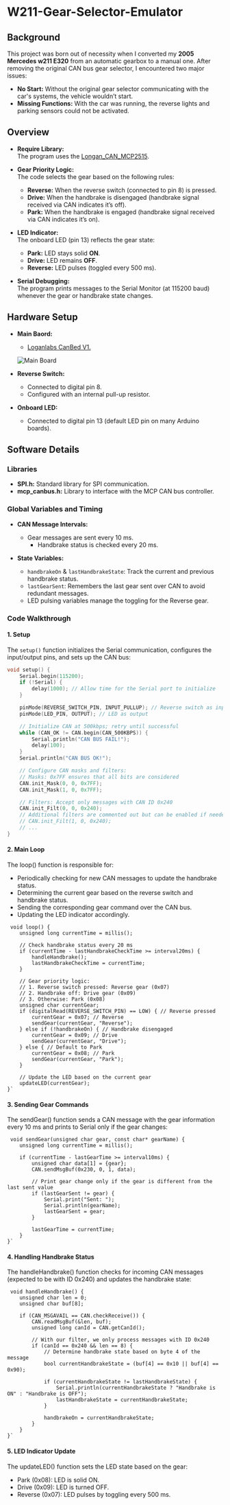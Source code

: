 # W211-Gear-Selector-Emulator

## Background

This project was born out of necessity when I converted my **2005 Mercedes w211 E320** from an automatic gearbox to a manual one. After removing the original CAN bus gear selector, I encountered two major issues:
- **No Start:** Without the original gear selector communicating with the car's systems, the vehicle wouldn’t start.
- **Missing Functions:** With the car was running, the reverse lights and parking sensors could not be activated.

## Overview

- **Require Library:**  
  The program uses the [Longan_CAN_MCP2515](https://github.com/Longan-Labs/Longan_CAN_MCP2515).

- **Gear Priority Logic:**  
  The code selects the gear based on the following rules:
  - **Reverse:** When the reverse switch (connected to pin 8) is pressed.
  - **Drive:** When the handbrake is disengaged (handbrake signal received via CAN indicates it’s off).
  - **Park:** When the handbrake is engaged (handbrake signal received via CAN indicates it’s on).

- **LED Indicator:**  
  The onboard LED (pin 13) reflects the gear state:
  - **Park:** LED stays solid **ON**.
  - **Drive:** LED remains **OFF**.
  - **Reverse:** LED pulses (toggled every 500 ms).

- **Serial Debugging:**  
  The program prints messages to the Serial Monitor (at 115200 baud) whenever the gear or handbrake state changes.

## Hardware Setup

- **Main Baord:**  
  - [Loganlabs CanBed V1.](https://docs.longan-labs.cc/1030008/)

  ![Main Board](https://www.longan-labs.cc/media/wysiwyg/CAN-Bus/CANBed/Details_of_CANBed-01.png)

- **Reverse Switch:**  
  - Connected to digital pin 8.
  - Configured with an internal pull-up resistor.

- **Onboard LED:**  
  - Connected to digital pin 13 (default LED pin on many Arduino boards).

## Software Details

### Libraries

- **SPI.h:** Standard library for SPI communication.
- **mcp_canbus.h:** Library to interface with the MCP CAN bus controller.

### Global Variables and Timing

- **CAN Message Intervals:**
  - Gear messages are sent every 10 ms.
    - Handbrake status is checked every 20 ms.

- **State Variables:**
  - `handbrakeOn` & `lastHandbrakeState`: Track the current and previous handbrake status.
  - `lastGearSent`: Remembers the last gear sent over CAN to avoid redundant messages.
  - LED pulsing variables manage the toggling for the Reverse gear.

### Code Walkthrough

#### 1. Setup

The `setup()` function initializes the Serial communication, configures the input/output pins, and sets up the CAN bus:


```cpp
void setup() {
    Serial.begin(115200);
    if (!Serial) {
        delay(1000); // Allow time for the Serial port to initialize
    }

    pinMode(REVERSE_SWITCH_PIN, INPUT_PULLUP); // Reverse switch as input with pull-up
    pinMode(LED_PIN, OUTPUT); // LED as output

    // Initialize CAN at 500kbps; retry until successful
    while (CAN_OK != CAN.begin(CAN_500KBPS)) {
        Serial.println("CAN BUS FAIL!");
        delay(100);
    }
    Serial.println("CAN BUS OK!");

    // Configure CAN masks and filters:
    // Masks: 0x7FF ensures that all bits are considered
    CAN.init_Mask(0, 0, 0x7FF);
    CAN.init_Mask(1, 0, 0x7FF);

    // Filters: Accept only messages with CAN ID 0x240
    CAN.init_Filt(0, 0, 0x240);
    // Additional filters are commented out but can be enabled if needed:
    // CAN.init_Filt(1, 0, 0x240);
    // ...
}
```
#### 2. Main Loop
The loop() function is responsible for:

* Periodically checking for new CAN messages to update the handbrake status.
* Determining the current gear based on the reverse switch and handbrake status.
* Sending the corresponding gear command over the CAN bus.
* Updating the LED indicator accordingly.

```ccp
 void loop() {
    unsigned long currentTime = millis();

    // Check handbrake status every 20 ms
    if (currentTime - lastHandbrakeCheckTime >= interval20ms) {
        handleHandbrake();
        lastHandbrakeCheckTime = currentTime;
    }

    // Gear priority logic:
    // 1. Reverse switch pressed: Reverse gear (0x07)
    // 2. Handbrake off: Drive gear (0x09)
    // 3. Otherwise: Park (0x08)
    unsigned char currentGear;
    if (digitalRead(REVERSE_SWITCH_PIN) == LOW) { // Reverse pressed
        currentGear = 0x07; // Reverse
        sendGear(currentGear, "Reverse");
    } else if (!handbrakeOn) { // Handbrake disengaged
        currentGear = 0x09; // Drive
        sendGear(currentGear, "Drive");
    } else { // Default to Park
        currentGear = 0x08; // Park
        sendGear(currentGear, "Park");
    }

    // Update the LED based on the current gear
    updateLED(currentGear);
}`
```

#### 3. Sending Gear Commands
The sendGear() function sends a CAN message with the gear information every 10 ms and prints to Serial only if the gear changes:

```ccp
 void sendGear(unsigned char gear, const char* gearName) {
    unsigned long currentTime = millis();

    if (currentTime - lastGearTime >= interval10ms) {
        unsigned char data[1] = {gear};
        CAN.sendMsgBuf(0x230, 0, 1, data);

        // Print gear change only if the gear is different from the last sent value
        if (lastGearSent != gear) {
            Serial.print("Sent: ");
            Serial.println(gearName);
            lastGearSent = gear;
        }

        lastGearTime = currentTime;
    }
}`
```

#### 4. Handling Handbrake Status
The handleHandbrake() function checks for incoming CAN messages (expected to be with ID 0x240) and updates the handbrake state:

```ccp
 void handleHandbrake() {
    unsigned char len = 0;
    unsigned char buf[8];

    if (CAN_MSGAVAIL == CAN.checkReceive()) {
        CAN.readMsgBuf(&len, buf);
        unsigned long canId = CAN.getCanId();

        // With our filter, we only process messages with ID 0x240
        if (canId == 0x240 && len == 8) {
            // Determine handbrake state based on byte 4 of the message
            bool currentHandbrakeState = (buf[4] == 0x10 || buf[4] == 0x90);

            if (currentHandbrakeState != lastHandbrakeState) {
                Serial.println(currentHandbrakeState ? "Handbrake is ON" : "Handbrake is OFF");
                lastHandbrakeState = currentHandbrakeState;
            }

            handbrakeOn = currentHandbrakeState;
        }
    }
}`
```

#### 5. LED Indicator Update
The updateLED() function sets the LED state based on the gear:

* Park (0x08): LED is solid ON.
* Drive (0x09): LED is turned OFF.
* Reverse (0x07): LED pulses by toggling every 500 ms.
